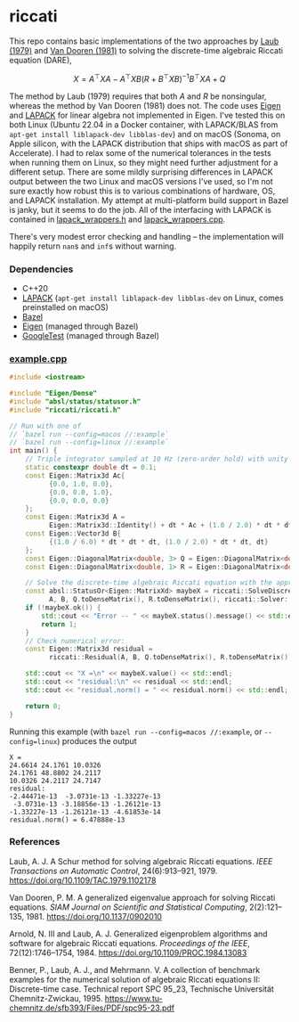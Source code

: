 # riccati

This repo contains basic implementations of the two approaches by [Laub (1979)](#references) and [Van Dooren (1981)](#references) to solving the discrete-time algebraic Riccati equation (DARE),

```math
X = A^\top X A − A^\top X B (R + B^\top X B)^{-1} B^\top X A + Q
```

The method by Laub (1979) requires that both $A$ and $R$ be nonsingular, whereas the method by Van Dooren (1981) does not.
The code uses [Eigen](https://eigen.tuxfamily.org) and [LAPACK](https://www.netlib.org/lapack/) for linear algebra not implemented in Eigen.
I've tested this on both
Linux (Ubuntu 22.04 in a Docker container, with LAPACK/BLAS from `apt-get install liblapack-dev libblas-dev`) and on
macOS (Sonoma, on Apple silicon, with the LAPACK distribution that ships with macOS as part of Accelerate).
I had to relax some of the numerical tolerances in the tests when running them on Linux, so they might need further adjustment for a different setup.
There are some mildly surprising differences in LAPACK output between the two Linux and macOS versions I've used, so I'm not sure exactly how robust this is to various combinations of hardware, OS, and LAPACK installation.
My attempt at multi-platform build support in Bazel is janky, but it seems to do the job.
All of the interfacing with LAPACK is contained in [lapack_wrappers.h](riccati/lapack_wrappers.h) and [lapack_wrappers.cpp](riccati/lapack_wrappers.cpp).

There's very modest error checking and handling – the implementation will happily return `nan`s and `inf`s without warning.

### Dependencies

- C++20
- [LAPACK](https://www.netlib.org/lapack/) (`apt-get install liblapack-dev libblas-dev` on Linux, comes preinstalled on macOS)
- [Bazel](https://bazel.build)
- [Eigen](https://eigen.tuxfamily.org) (managed through Bazel)
- [GoogleTest](https://github.com/google/googletest) (managed through Bazel)

### [example.cpp](example.cpp)

```C++
#include <iostream>

#include "Eigen/Dense"
#include "absl/status/statusor.h"
#include "riccati/riccati.h"

// Run with one of
// `bazel run --config=macos //:example`
// `bazel run --config=linux //:example`
int main() {
    // Triple integrator sampled at 10 Hz (zero-order hold) with unity weights:
    static constexpr double dt = 0.1;
    const Eigen::Matrix3d Ac{
          {0.0, 1.0, 0.0},
          {0.0, 0.0, 1.0},
          {0.0, 0.0, 0.0}
    };
    const Eigen::Matrix3d A =
          Eigen::Matrix3d::Identity() + dt * Ac + (1.0 / 2.0) * dt * dt * Ac * Ac;
    const Eigen::Vector3d B{
          {(1.0 / 6.0) * dt * dt * dt, (1.0 / 2.0) * dt * dt, dt}
    };
    const Eigen::DiagonalMatrix<double, 3> Q = Eigen::DiagonalMatrix<double, 3>::Identity();
    const Eigen::DiagonalMatrix<double, 1> R = Eigen::DiagonalMatrix<double, 1>::Identity();

    // Solve the discrete-time algebraic Riccati equation with the approach from Van Dooren (1981):
    const absl::StatusOr<Eigen::MatrixXd> maybeX = riccati::SolveDiscrete(
          A, B, Q.toDenseMatrix(), R.toDenseMatrix(), riccati::Solver::VanDooren);
    if (!maybeX.ok()) {
        std::cout << "Error -- " << maybeX.status().message() << std::endl;
        return 1;
    }
    // Check numerical error:
    const Eigen::Matrix3d residual =
          riccati::Residual(A, B, Q.toDenseMatrix(), R.toDenseMatrix(), maybeX.value());

    std::cout << "X =\n" << maybeX.value() << std::endl;
    std::cout << "residual:\n" << residual << std::endl;
    std::cout << "residual.norm() = " << residual.norm() << std::endl;

    return 0;
}
```

Running this example (with `bazel run --config=macos //:example`, or `--config=linux`) produces the output

```Text
X =
24.6614 24.1761 10.0326
24.1761 48.8802 24.2117
10.0326 24.2117 24.7147
residual:
-2.44471e-13  -3.0731e-13 -1.33227e-13
 -3.0731e-13 -3.18856e-13 -1.26121e-13
-1.33227e-13 -1.26121e-13 -4.61853e-14
residual.norm() = 6.47888e-13
```

### References

Laub, A. J. A Schur method for solving algebraic Riccati equations. _IEEE Transactions on Automatic Control_, 24(6):913–921, 1979. <https://doi.org/10.1109/TAC.1979.1102178>

Van Dooren, P. M. A generalized eigenvalue approach for solving Riccati equations. _SIAM Journal on Scientific and Statistical Computing_, 2(2):121–135, 1981. <https://doi.org/10.1137/0902010>

Arnold, N. III and Laub, A. J. Generalized eigenproblem algorithms and software for algebraic Riccati equations. _Proceedings of the IEEE_, 72(12):1746–1754, 1984. <https://doi.org/10.1109/PROC.1984.13083>

Benner, P., Laub,  A. J., and Mehrmann. V. A collection of benchmark examples for the
numerical solution of algebraic Riccati equations II: Discrete-time case. Technical report SPC
95_23, Technische Universität Chemnitz-Zwickau, 1995. <https://www.tu-chemnitz.de/sfb393/Files/PDF/spc95-23.pdf>
